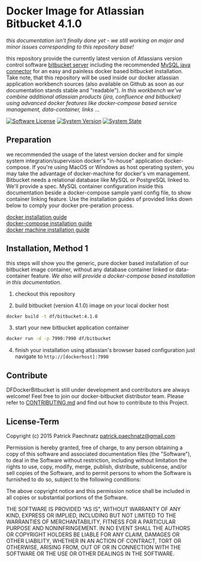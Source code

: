 # Docker Image for Atlassian Bitbucket 4.1.0

*this documentation isn't finally done yet - we still working on major and minor issues corresponding to this repository base!*

this repository provide the currently latest version of Atlassians version control software [bitbucket server](https://de.atlassian.com/software/bitbucket) including the recommended [MySQL java connector](http://dev.mysql.com/get/Downloads/Connector-J/mysql-connector-java-5.1.36.tar.gz) for an easy and painless docker based bitbucket installation. Take note, that this repository will be used inside our docker atlassian application workbench sources (also available on Github as soon as our documentation stands stable and "readable"). *In this workbench we've combine additional atlassian products (jira, confluence and bitbucket) using advanced docker features like docker-compose based service management, data-container, links* …

[![Software License](https://img.shields.io/badge/license-MIT-brightgreen.svg)](LICENSE)
[![System Version](https://img.shields.io/badge/version-0.9.6%20alpha-red.svg)](VERSION)
[![System State](https://img.shields.io/badge/state-initial%20build-red.svg)](STATE)

## Preparation
we recommended the usage of the latest version docker and for simple system integration/supervision docker's "in-house" application docker-compose.
If you're using MacOS or Windows as host operating system, you may take the advantage of docker-machine for docker's vm management. Bitbucket needs
a relational database like MySQL or PostgreSQL linked to. We'll provide a spec.
MySQL container configuration inside this documentation beside a docker-compose sample yaml config file, to show container linking feature. Use the installation guides of provided links down below to comply your docker pre-peration process.

[docker installation guide](https://docs.docker.com/engine/installation/)</br>
[docker-compose installation guide](https://docs.docker.com/compose/install/)</br>
[docker machine installation guide](https://docs.docker.com/machine/install-machine/)</br>

## Installation, Method 1
this steps will show you the generic, pure docker based installation of our bitbucket image container, without any database container linked or data-container feature.  *We also will provide a docker-compose based installation in this documentation*.

1. checkout this repository

2. build bitbucket (version 4.1.0) image on your local docker host

```bash
docker build -t df/bitbucket:4.1.0
```

3. start your new bitbucket application container

```bash
docker run -d -p 7990:7990 df/bitbucket 
```
	
4. finish your installation using atlassian's browser based configuration 
just navigate to `http://[dockerhost]:7990` 

## Contribute

DFDockerBitbucket is still under development and contributors are always welcome! Feel free to join our docker-bitbucket distributor team. Please refer to [CONTRIBUTING.md](https://github.com/dunkelfrosch/dfdockerbitbucket/blob/master/CONTRIBUTING.md) and find out how to contribute to this Project.


## License-Term

Copyright (c) 2015 Patrick Paechnatz <patrick.paechnatz@gmail.com>
                                                                           
Permission is hereby granted,  free of charge,  to any  person obtaining a 
copy of this software and associated documentation files (the "Software"),
to deal in the Software without restriction,  including without limitation
the rights to use,  copy, modify, merge, publish,  distribute, sublicense,
and/or sell copies  of the  Software,  and to permit  persons to whom  the
Software is furnished to do so, subject to the following conditions:       
                                                                           
The above copyright notice and this permission notice shall be included in 
all copies or substantial portions of the Software.
                                                                           
THE SOFTWARE IS PROVIDED "AS IS", WITHOUT WARRANTY OF ANY KIND, EXPRESS OR IMPLIED, INCLUDING  BUT NOT  LIMITED TO THE WARRANTIES OF MERCHANTABILITY, FITNESS FOR A PARTICULAR  PURPOSE AND  NONINFRINGEMENT.  IN NO EVENT SHALL THE AUTHORS OR COPYRIGHT HOLDERS BE LIABLE FOR ANY CLAIM, DAMAGES OR OTHER LIABILITY,  WHETHER IN AN ACTION OF CONTRACT,  TORT OR OTHERWISE,  ARISING
FROM,  OUT OF  OR IN CONNECTION  WITH THE  SOFTWARE  OR THE  USE OR  OTHER DEALINGS IN THE SOFTWARE.